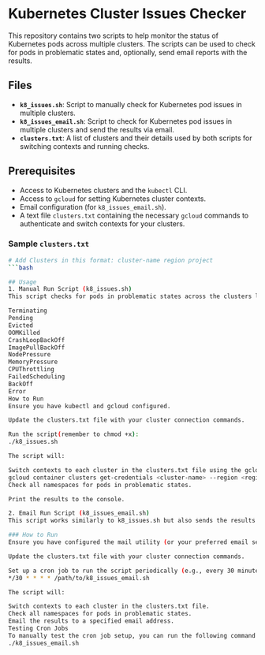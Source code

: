 # Kubernetes Cluster Issues Checker

This repository contains two scripts to help monitor the status of Kubernetes pods across multiple clusters. The scripts can be used to check for pods in problematic states and, optionally, send email reports with the results.

## Files

- **`k8_issues.sh`**: Script to manually check for Kubernetes pod issues in multiple clusters.
- **`k8_issues_email.sh`**: Script to check for Kubernetes pod issues in multiple clusters and send the results via email.
- **`clusters.txt`**: A list of clusters and their details used by both scripts for switching contexts and running checks.

## Prerequisites

- Access to Kubernetes clusters and the `kubectl` CLI.
- Access to `gcloud` for setting Kubernetes cluster contexts.
- Email configuration (for `k8_issues_email.sh`).
- A text file `clusters.txt` containing the necessary `gcloud` commands to authenticate and switch contexts for your clusters.

### Sample `clusters.txt`

```bash
# Add Clusters in this format: cluster-name region project
```bash

## Usage
1. Manual Run Script (k8_issues.sh)
This script checks for pods in problematic states across the clusters listed in clusters.txt. It looks for the following pod statuses:

Terminating
Pending
Evicted
OOMKilled
CrashLoopBackOff
ImagePullBackOff
NodePressure
MemoryPressure
CPUThrottling
FailedScheduling
BackOff
Error
How to Run
Ensure you have kubectl and gcloud configured.

Update the clusters.txt file with your cluster connection commands.

Run the script(remember to chmod +x):
./k8_issues.sh

The script will:

Switch contexts to each cluster in the clusters.txt file using the gcloud command:
gcloud container clusters get-credentials <cluster-name> --region <region> --project <project>
Check all namespaces for pods in problematic states.

Print the results to the console.

2. Email Run Script (k8_issues_email.sh)
This script works similarly to k8_issues.sh but also sends the results via email.

### How to Run
Ensure you have configured the mail utility (or your preferred email service).

Update the clusters.txt file with your cluster connection commands.

Set up a cron job to run the script periodically (e.g., every 30 minutes):
*/30 * * * * /path/to/k8_issues_email.sh

The script will:

Switch contexts to each cluster in the clusters.txt file.
Check all namespaces for pods in problematic states.
Email the results to a specified email address.
Testing Cron Jobs
To manually test the cron job setup, you can run the following command to simulate a cron job run:
./k8_issues_email.sh
